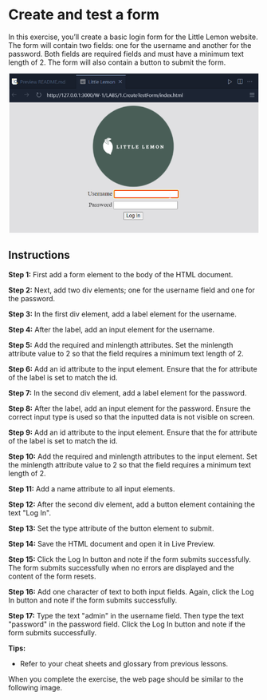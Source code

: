 # Create and test a form

In this exercise, you’ll create a basic login form for the Little Lemon website. The form will contain two fields: one for the username and another for the password. Both fields are required fields and must have a minimum text length of 2. The form will also contain a button to submit the form.
<p align = "center">
<img src="./result.png" width=500>
</p>

## Instructions

__Step 1:__ First add a form element to the body of the HTML document.

__Step 2:__ Next, add two div elements; one for the username field and one for the password.

__Step 3:__ In the first div element, add a label element for the username.

__Step 4:__ After the label, add an input element for the username.

__Step 5:__ Add the required and minlength attributes. Set the minlength attribute value to 2 so that the field requires a minimum text length of 2.

__Step 6:__ Add an id attribute to the input element. Ensure that the for attribute of the label is set to match the id.

__Step 7:__ In the second div element, add a label element for the password.

__Step 8:__ After the label, add an input element for the password. Ensure the correct input type is used so that the inputted data is not visible on screen.

__Step 9:__ Add an id attribute to the input element. Ensure that the for attribute of the label is set to match the id.

__Step 10:__ Add the required and minlength attributes to the input element. Set the minlength attribute value to 2 so that the field requires a minimum text length of 2.

__Step 11:__ Add a name attribute to all input elements.

__Step 12:__ After the second div element, add a button element containing the text "Log In".

__Step 13:__ Set the type attribute of the button element to submit.

__Step 14:__ Save the HTML document and open it in Live Preview.

__Step 15:__ Click the Log In button and note if the form submits successfully. The form submits successfully when no errors are displayed and the content of the form resets.

__Step 16:__ Add one character of text to both input fields. Again, click the Log In button and note if the form submits successfully.

__Step 17:__ Type the text "admin" in the username field. Then type the text "password" in the password field. Click the Log In button and note if the form submits successfully.

__Tips:__ 

- Refer to your cheat sheets and glossary from previous lessons.

When you complete the exercise, the web page should be similar to the following image.

